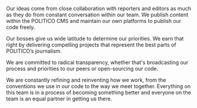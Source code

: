 Our ideas come from close collaboration with reporters and editors as much as they do from constant conversation within our team. We publish content within the POLITICO CMS and maintain our own platforms to publish our code freely.

Our bosses give us wide latitude to determine our priorities. We earn that right by delivering compelling projects that represent the best parts of POLITICO’s journalism.

We are committed to radical transparency, whether that's broadcasting our process and priorities to our peers or open-sourcing our code.

We are constantly refining and reinventing how we work, from the conventions we use in our code to the way we meet together. Everything on this team is in a process of becoming something better and everyone on the team is an equal partner in getting us there.

